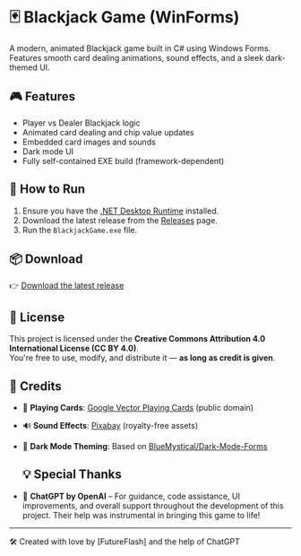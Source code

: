 # 🃏 Blackjack Game (WinForms)

A modern, animated Blackjack game built in C# using Windows Forms. Features smooth card dealing animations, sound effects, and a sleek dark-themed UI.

## 🎮 Features

- Player vs Dealer Blackjack logic
- Animated card dealing and chip value updates
- Embedded card images and sounds
- Dark mode UI
- Fully self-contained EXE build (framework-dependent)

## 🔧 How to Run

1. Ensure you have the [.NET Desktop Runtime](https://dotnet.microsoft.com/en-us/download/dotnet) installed.
2. Download the latest release from the [Releases](https://github.com/futureflash01/BlackjackWinForms/releases) page.
3. Run the `BlackjackGame.exe` file.

## 📦 Download

👉 [Download the latest release](https://github.com/futureflash01/BlackjackWinForms/releases)

## 📜 License

This project is licensed under the **Creative Commons Attribution 4.0 International License (CC BY 4.0)**.  
You're free to use, modify, and distribute it — **as long as credit is given**.

## 🙏 Credits

- 🎴 **Playing Cards**: [Google Vector Playing Cards](https://code.google.com/archive/p/vector-playing-cards/downloads) (public domain)
- 🔊 **Sound Effects**: [Pixabay](https://pixabay.com/) (royalty-free assets)
- 🌙 **Dark Mode Theming**: Based on [BlueMystical/Dark-Mode-Forms](https://github.com/BlueMystical/Dark-Mode-Forms)

  ## 💡 Special Thanks

- 🤖 **ChatGPT by OpenAI** – For guidance, code assistance, UI improvements, and overall support throughout the development of this project. Their help was instrumental in bringing this game to life!


---

🛠 Created with love by [FutureFlash] and the help of ChatGPT
